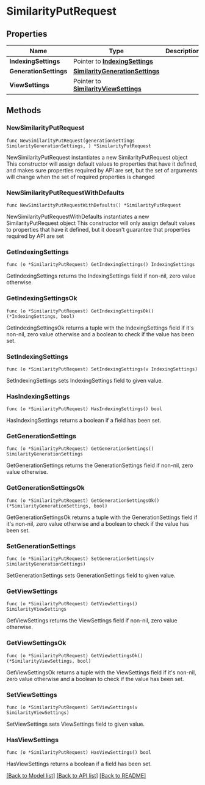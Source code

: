 # SimilarityPutRequest

## Properties

Name | Type | Description | Notes
------------ | ------------- | ------------- | -------------
**IndexingSettings** | Pointer to [**IndexingSettings**](IndexingSettings.md) |  | [optional] 
**GenerationSettings** | [**SimilarityGenerationSettings**](SimilarityGenerationSettings.md) |  | 
**ViewSettings** | Pointer to [**SimilarityViewSettings**](SimilarityViewSettings.md) |  | [optional] 

## Methods

### NewSimilarityPutRequest

`func NewSimilarityPutRequest(generationSettings SimilarityGenerationSettings, ) *SimilarityPutRequest`

NewSimilarityPutRequest instantiates a new SimilarityPutRequest object
This constructor will assign default values to properties that have it defined,
and makes sure properties required by API are set, but the set of arguments
will change when the set of required properties is changed

### NewSimilarityPutRequestWithDefaults

`func NewSimilarityPutRequestWithDefaults() *SimilarityPutRequest`

NewSimilarityPutRequestWithDefaults instantiates a new SimilarityPutRequest object
This constructor will only assign default values to properties that have it defined,
but it doesn't guarantee that properties required by API are set

### GetIndexingSettings

`func (o *SimilarityPutRequest) GetIndexingSettings() IndexingSettings`

GetIndexingSettings returns the IndexingSettings field if non-nil, zero value otherwise.

### GetIndexingSettingsOk

`func (o *SimilarityPutRequest) GetIndexingSettingsOk() (*IndexingSettings, bool)`

GetIndexingSettingsOk returns a tuple with the IndexingSettings field if it's non-nil, zero value otherwise
and a boolean to check if the value has been set.

### SetIndexingSettings

`func (o *SimilarityPutRequest) SetIndexingSettings(v IndexingSettings)`

SetIndexingSettings sets IndexingSettings field to given value.

### HasIndexingSettings

`func (o *SimilarityPutRequest) HasIndexingSettings() bool`

HasIndexingSettings returns a boolean if a field has been set.

### GetGenerationSettings

`func (o *SimilarityPutRequest) GetGenerationSettings() SimilarityGenerationSettings`

GetGenerationSettings returns the GenerationSettings field if non-nil, zero value otherwise.

### GetGenerationSettingsOk

`func (o *SimilarityPutRequest) GetGenerationSettingsOk() (*SimilarityGenerationSettings, bool)`

GetGenerationSettingsOk returns a tuple with the GenerationSettings field if it's non-nil, zero value otherwise
and a boolean to check if the value has been set.

### SetGenerationSettings

`func (o *SimilarityPutRequest) SetGenerationSettings(v SimilarityGenerationSettings)`

SetGenerationSettings sets GenerationSettings field to given value.


### GetViewSettings

`func (o *SimilarityPutRequest) GetViewSettings() SimilarityViewSettings`

GetViewSettings returns the ViewSettings field if non-nil, zero value otherwise.

### GetViewSettingsOk

`func (o *SimilarityPutRequest) GetViewSettingsOk() (*SimilarityViewSettings, bool)`

GetViewSettingsOk returns a tuple with the ViewSettings field if it's non-nil, zero value otherwise
and a boolean to check if the value has been set.

### SetViewSettings

`func (o *SimilarityPutRequest) SetViewSettings(v SimilarityViewSettings)`

SetViewSettings sets ViewSettings field to given value.

### HasViewSettings

`func (o *SimilarityPutRequest) HasViewSettings() bool`

HasViewSettings returns a boolean if a field has been set.


[[Back to Model list]](../README.md#documentation-for-models) [[Back to API list]](../README.md#documentation-for-api-endpoints) [[Back to README]](../README.md)


